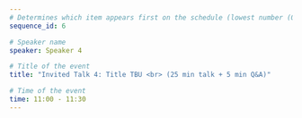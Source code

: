 ```yaml
---
# Determines which item appears first on the schedule (lowest number (0) appears first)
sequence_id: 6

# Speaker name
speaker: Speaker 4

# Title of the event
title: "Invited Talk 4: Title TBU <br> (25 min talk + 5 min Q&A)"

# Time of the event
time: 11:00 - 11:30
---
```

